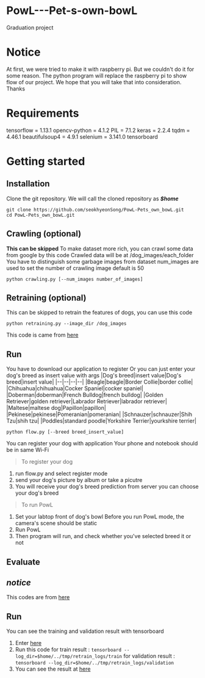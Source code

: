 # PowL---Pet-s-own-bowL
Graduation project
# Notice
At first, we were tried to make it with raspberry pi.
But we couldn't do it for some reason.
The python program will replace the raspberry pi to show flow of our project.
We hope that you will take that into consideration.
Thanks
# Requirements

tensorflow = 1.13.1
opencv-python = 4.1.2
PIL = 7.1.2
keras = 2.2.4
tqdm = 4.46.1
beautifulsoup4 = 4.9.1
selenium = 3.141.0
tensorboard

# Getting started

## Installation

Clone the git repository. We will call the cloned repository as ***$home***

    git clone https://github.com/seokhyeonSong/PowL-Pets_own_bowL.git
    cd PowL-Pets_own_bowL.git

## Crawling (optional)
**This can be skipped**
To make dataset more rich, you can crawl some data from google by this code
Crawled data will be at /dog_images/each_folder
You have to distinguish some garbage images from dataset
num_images are used to set the number of crawling image
default is 50

    python crawling.py [--num_images number_of_images]


## Retraining (optional)
This can be skipped
to retrain the features of dogs, you can use this code

    python retraining.py --image_dir /dog_images

This code is came from [here](https://github.com/AthulDilip/Tensorflow-Dog-Breed-Classifier)

## Run

You have to download our application to register 
Or you can just enter your dog's breed as insert value with args
|Dog's breed|insert value|Dog's breed|insert value|
|--|--|--|--|
|Beagle|beagle|Border Collie|border collie|
|Chihuahua|chihuahua|Cocker Spaniel|cocker spaniel|
|Doberman|doberman|French Bulldog|french bulldog|
|Golden Retriever|golden retriever|Labrador Retriever|labrador retriever|
|Maltese|maltese dog|Papillon|papillon|
|Pekinese|pekinese|Pomeranian|pomeranian|
|Schnauzer|schnauzer|Shih Tzu|shih tzu|
|Poddles|standard poodle|Yorkshire Terrier|yourkshire terrier|

    python flow.py [--breed breed_insert_value]

You can register your dog with application
Your phone and notebook should be in same Wi-Fi

> To register your dog

1. run flow.py and select register mode
2. send your dog's picture by album or take a picutre
3. You will receive your dog's breed prediction from server
you can choose your dog's breed

> To run PowL
1. Set your labtop front of dog's bowl
Before you run PowL mode, the camera's scene should be static
2. Run PowL
3. Then program will run, and check whether you've selected breed it or not



## Evaluate
*notice*
-
This codes are from [here](https://github.com/AthulDilip/Tensorflow-Dog-Breed-Classifier)

Run
-
You can see the training and validation result with tensorboard
1. Enter [here](http://localhost:6006 )
2. Run this code
for train result :  `tensorboard --log_dir=$home/../tmp/retrain_logs/train` 
 for validation result : 
 `tensorboard --log_dir=$home/../tmp/retrain_logs/validation`
3. You can see the result at [here](http://localhost:6006 )

